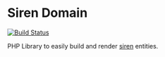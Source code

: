 # Siren Domain

[![Build Status](https://travis-ci.org/pinpoint-software/siren-domain?branch=master)](https://travis-ci.org/pinpoint-software/siren-domain)

PHP Library to easily build and render [siren][1] entities.

[1]: https://github.com/kevinswiber/siren "Siren: a hypermedia specification for representing entities"
